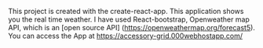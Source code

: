 This project is created with the create-react-app. This application shows you the real time weather. I have used React-bootstrap, Openweather map API, which is an [open source API] (https://openweathermap.org/forecast5). You can access the App at https://accessory-grid.000webhostapp.com/
